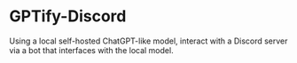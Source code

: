 # GPTify-Discord
Using a local self-hosted ChatGPT-like model, interact with a Discord server via a bot that interfaces with the local model.

